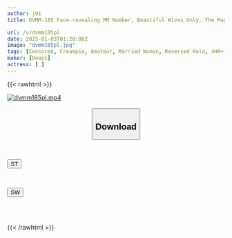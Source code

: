 ```yaml
---
author: j91
title: DVMM-185 Face-revealing MM Number, Beautiful Wives Only, The Magic Mirror, Friendly Mom Friends Vs. Virgin Reverse Pick-up Ejaculation Battle!! 4, A Married Woman Shyly Gives A Handjob, Onahole Handjob, And Blowjob To A Younger Virgin She Just Met! First Time Creampie!!

url: /v/dvmm185pl
date: 2025-01-03T01:20:00Z
image: "dvmm185pl.jpg"
tags: [Censored, Creampie, Amateur, Married Woman, Reversed Role, 4HR+, Cuckold	]
maker: [Deeps]
actress: [ ]
---
```



{{< rawhtml >}}

<div class="video" data-videoid="jqPoAeegGMIzZjy">
    <a href="javascript:;">
        <img src="/v/dvmm185pl/dvmm185pl.jpg" width="WIDTH" height="HEIGHT" alt="dvmm185pl.mp4" loading="lazy">
    </a>
</div>

<script type="text/javascript" src="https://j91.asia/asset/on-demand-st.js"></script>

<br>
  <link rel="stylesheet" href="https://j91.asia/asset/bs5.css">
  
  <center>
  <button class="btn btn-primary" type="button" data-bs-toggle="collapse" data-bs-target=".multi-collapse" aria-expanded="false" aria-controls="multiCollapseExample1 multiCollapseExample2"><h2>Download</h2></button></center>
</p>
<div class="row">
  <div class="col">
    <div class="collapse multi-collapse" id="multiCollapseExample1">
      <div class="card card-body">
	      	      <br>
<div class="buttons">  
<p><a href="/v/dvmm185pl/st.html" target="_blank"><button class="btn-hover color-3"><i class="fa fa-download"></i> ST</button></a></p></div>
    </div>
  </div>
</div>
  <div class="col">
    <div class="collapse multi-collapse" id="multiCollapseExample2">
      <div class="card card-body">
	      <br>
<div class="buttons">
<p><a href="/v/dvmm185pl/sw.html" target="_blank"><button class="btn-hover color-2"><i class="fa fa-download"></i> SW</button></a></p></div>
<br><br>
      </div>
    </div>
  </div>
</div>

{{< /rawhtml >}}